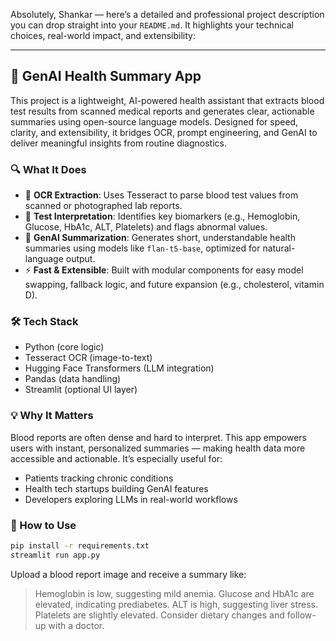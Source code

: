 Absolutely, Shankar — here’s a detailed and professional project description you can drop straight into your `README.md`. It highlights your technical choices, real-world impact, and extensibility:

---

## 🧠 GenAI Health Summary App

This project is a lightweight, AI-powered health assistant that extracts blood test results from scanned medical reports and generates clear, actionable summaries using open-source language models. Designed for speed, clarity, and extensibility, it bridges OCR, prompt engineering, and GenAI to deliver meaningful insights from routine diagnostics.

### 🔍 What It Does

- 📸 **OCR Extraction**: Uses Tesseract to parse blood test values from scanned or photographed lab reports.
- 🧪 **Test Interpretation**: Identifies key biomarkers (e.g., Hemoglobin, Glucose, HbA1c, ALT, Platelets) and flags abnormal values.
- 🤖 **GenAI Summarization**: Generates short, understandable health summaries using models like `flan-t5-base`, optimized for natural-language output.
- ⚡ **Fast & Extensible**: Built with modular components for easy model swapping, fallback logic, and future expansion (e.g., cholesterol, vitamin D).

### 🛠 Tech Stack

- Python (core logic)
- Tesseract OCR (image-to-text)
- Hugging Face Transformers (LLM integration)
- Pandas (data handling)
- Streamlit (optional UI layer)

### 💡 Why It Matters

Blood reports are often dense and hard to interpret. This app empowers users with instant, personalized summaries — making health data more accessible and actionable. It’s especially useful for:

- Patients tracking chronic conditions
- Health tech startups building GenAI features
- Developers exploring LLMs in real-world workflows

### 🚀 How to Use

```bash
pip install -r requirements.txt
streamlit run app.py
```

Upload a blood report image and receive a summary like:

> Hemoglobin is low, suggesting mild anemia. Glucose and HbA1c are elevated, indicating prediabetes. ALT is high, suggesting liver stress. Platelets are slightly elevated. Consider dietary changes and follow-up with a doctor.
